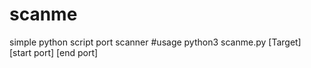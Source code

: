 # scanme
simple python script port scanner 
   #usage 
    python3 scanme.py [Target] [start port] [end port]
